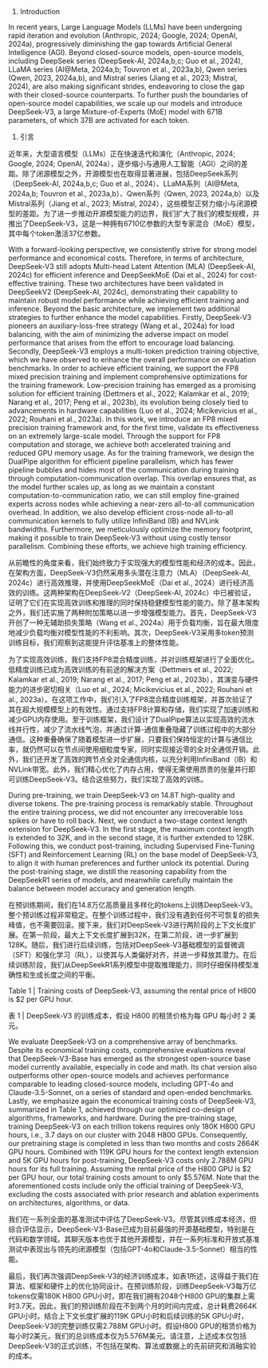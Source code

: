 1. Introduction

In recent years, Large Language Models (LLMs) have been undergoing rapid iteration and
evolution (Anthropic, 2024; Google, 2024; OpenAI, 2024a), progressively diminishing the gap towards Artificial General Intelligence (AGI). Beyond closed-source models, open-source models,
including DeepSeek series (DeepSeek-AI, 2024a,b,c; Guo et al., 2024), LLaMA series (AI@Meta,
2024a,b; Touvron et al., 2023a,b), Qwen series (Qwen, 2023, 2024a,b), and Mistral series (Jiang
et al., 2023; Mistral, 2024), are also making significant strides, endeavoring to close the gap with
their closed-source counterparts. To further push the boundaries of open-source model capabilities, we scale up our models and introduce DeepSeek-V3, a large Mixture-of-Experts (MoE)
model with 671B parameters, of which 37B are activated for each token.

1. 引言

近年来，大型语言模型（LLMs）正在快速迭代和演化（Anthropic, 2024; Google, 2024; OpenAI, 2024a），逐步缩小与通用人工智能（AGI）之间的差距。除了闭源模型之外，开源模型也在取得显著进展，包括DeepSeek系列（DeepSeek-AI, 2024a,b,c; Guo et al., 2024）、LLaMA系列（AI@Meta, 2024a,b; Touvron et al., 2023a,b）、Qwen系列（Qwen, 2023, 2024a,b）以及Mistral系列（Jiang et al., 2023; Mistral, 2024），这些模型正努力缩小与闭源模型的差距。为了进一步推动开源模型能力的边界，我们扩大了我们的模型规模，并推出了DeepSeek-V3，这是一种拥有6710亿参数的大型专家混合（MoE）模型，其中每个token激活37亿参数。

With a forward-looking perspective, we consistently strive for strong model performance
and economical costs. Therefore, in terms of architecture, DeepSeek-V3 still adopts Multi-head
Latent Attention (MLA) (DeepSeek-AI, 2024c) for efficient inference and DeepSeekMoE (Dai
et al., 2024) for cost-effective training. These two architectures have been validated in DeepSeekV2 (DeepSeek-AI, 2024c), demonstrating their capability to maintain robust model performance
while achieving efficient training and inference. Beyond the basic architecture, we implement
two additional strategies to further enhance the model capabilities. Firstly, DeepSeek-V3 pioneers an auxiliary-loss-free strategy (Wang et al., 2024a) for load balancing, with the aim of
minimizing the adverse impact on model performance that arises from the effort to encourage
load balancing. Secondly, DeepSeek-V3 employs a multi-token prediction training objective,
which we have observed to enhance the overall performance on evaluation benchmarks.
In order to achieve efficient training, we support the FP8 mixed precision training and
implement comprehensive optimizations for the training framework. Low-precision training
has emerged as a promising solution for efficient training (Dettmers et al., 2022; Kalamkar et al.,
2019; Narang et al., 2017; Peng et al., 2023b), its evolution being closely tied to advancements in
hardware capabilities (Luo et al., 2024; Micikevicius et al., 2022; Rouhani et al., 2023a). In this
work, we introduce an FP8 mixed precision training framework and, for the first time, validate
its effectiveness on an extremely large-scale model. Through the support for FP8 computation
and storage, we achieve both accelerated training and reduced GPU memory usage. As for
the training framework, we design the DualPipe algorithm for efficient pipeline parallelism,
which has fewer pipeline bubbles and hides most of the communication during training through
computation-communication overlap. This overlap ensures that, as the model further scales up,
as long as we maintain a constant computation-to-communication ratio, we can still employ
fine-grained experts across nodes while achieving a near-zero all-to-all communication overhead.
In addition, we also develop efficient cross-node all-to-all communication kernels to fully utilize
InfiniBand (IB) and NVLink bandwidths. Furthermore, we meticulously optimize the memory
footprint, making it possible to train DeepSeek-V3 without using costly tensor parallelism.
Combining these efforts, we achieve high training efficiency.

从前瞻性的角度来看，我们始终致力于实现强大的模型性能和经济的成本。因此，在架构方面，DeepSeek-V3仍然采用多头潜在注意力（MLA）（DeepSeek-AI, 2024c）进行高效推理，并使用DeepSeekMoE（Dai et al., 2024）进行经济高效的训练。这两种架构在DeepSeek-V2（DeepSeek-AI, 2024c）中已被验证，证明了它们在实现高效训练和推理的同时保持稳健模型性能的能力。除了基本架构之外，我们还实施了两种附加策略以进一步增强模型能力。首先，DeepSeek-V3开创了一种无辅助损失策略（Wang et al., 2024a）用于负载均衡，旨在最大限度地减少负载均衡对模型性能的不利影响。其次，DeepSeek-V3采用多token预测训练目标，我们观察到这能提升评估基准上的整体性能。

为了实现高效训练，我们支持FP8混合精度训练，并对训练框架进行了全面优化。低精度训练已成为高效训练的有前途的解决方案（Dettmers et al., 2022; Kalamkar et al., 2019; Narang et al., 2017; Peng et al., 2023b），其演变与硬件能力的进步密切相关（Luo et al., 2024; Micikevicius et al., 2022; Rouhani et al., 2023a）。在这项工作中，我们引入了FP8混合精度训练框架，并首次验证了其在超大规模模型上的有效性。通过支持FP8计算和存储，我们实现了加速训练和减少GPU内存使用。至于训练框架，我们设计了DualPipe算法以实现高效的流水线并行性，减少了流水线气泡，并通过计算-通信重叠隐藏了训练过程中的大部分通信。这种重叠确保了随着模型进一步扩展，只要我们保持恒定的计算与通信比率，就仍然可以在节点间使用细粒度专家，同时实现接近零的全对全通信开销。此外，我们还开发了高效的跨节点全对全通信内核，以充分利用InfiniBand（IB）和NVLink带宽。此外，我们精心优化了内存占用，使得无需使用昂贵的张量并行即可训练DeepSeek-V3。结合这些努力，我们实现了高效的训练。

During pre-training, we train DeepSeek-V3 on 14.8T high-quality and diverse tokens. The
pre-training process is remarkably stable. Throughout the entire training process, we did not
encounter any irrecoverable loss spikes or have to roll back. Next, we conduct a two-stage
context length extension for DeepSeek-V3. In the first stage, the maximum context length is
extended to 32K, and in the second stage, it is further extended to 128K. Following this, we
conduct post-training, including Supervised Fine-Tuning (SFT) and Reinforcement Learning (RL)
on the base model of DeepSeek-V3, to align it with human preferences and further unlock its
potential. During the post-training stage, we distill the reasoning capability from the DeepSeekR1 series of models, and meanwhile carefully maintain the balance between model accuracy and generation length.

在预训练期间，我们在14.8万亿高质量且多样化的tokens上训练DeepSeek-V3。整个预训练过程非常稳定。在整个训练过程中，我们没有遇到任何不可恢复的损失峰值，也不需要回滚。接下来，我们对DeepSeek-V3进行两阶段的上下文长度扩展。在第一阶段，最大上下文长度扩展到32K，在第二阶段，进一步扩展到128K。随后，我们进行后续训练，包括对DeepSeek-V3基础模型的监督微调（SFT）和强化学习（RL），以使其与人类偏好对齐，并进一步释放其潜力。在后续训练阶段，我们从DeepSeekR1系列模型中提取推理能力，同时仔细保持模型准确性和生成长度之间的平衡。

Table 1 | Training costs of DeepSeek-V3, assuming the rental price of H800 is $2 per GPU hour.

表 1 | DeepSeek-V3 的训练成本，假设 H800 的租赁价格为每 GPU 每小时 2 美元。

We evaluate DeepSeek-V3 on a comprehensive array of benchmarks. Despite its economical
training costs, comprehensive evaluations reveal that DeepSeek-V3-Base has emerged as the
strongest open-source base model currently available, especially in code and math. Its chat
version also outperforms other open-source models and achieves performance comparable to
leading closed-source models, including GPT-4o and Claude-3.5-Sonnet, on a series of standard
and open-ended benchmarks.
Lastly, we emphasize again the economical training costs of DeepSeek-V3, summarized in
Table 1, achieved through our optimized co-design of algorithms, frameworks, and hardware.
During the pre-training stage, training DeepSeek-V3 on each trillion tokens requires only 180K
H800 GPU hours, i.e., 3.7 days on our cluster with 2048 H800 GPUs. Consequently, our pretraining stage is completed in less than two months and costs 2664K GPU hours. Combined
with 119K GPU hours for the context length extension and 5K GPU hours for post-training,
DeepSeek-V3 costs only 2.788M GPU hours for its full training. Assuming the rental price of
the H800 GPU is $2 per GPU hour, our total training costs amount to only $5.576M. Note that
the aforementioned costs include only the official training of DeepSeek-V3, excluding the costs
associated with prior research and ablation experiments on architectures, algorithms, or data.

我们在一系列全面的基准测试中评估了DeepSeek-V3。尽管其训练成本经济，但综合评估显示，DeepSeek-V3-Base已成为目前最强的开源基础模型，特别是在代码和数学领域。其聊天版本也优于其他开源模型，并在一系列标准和开放式基准测试中表现出与领先的闭源模型（包括GPT-4o和Claude-3.5-Sonnet）相当的性能。

最后，我们再次强调DeepSeek-V3的经济训练成本，如表1所述，这得益于我们在算法、框架和硬件上的优化协同设计。在预训练阶段，训练DeepSeek-V3每万亿tokens仅需180K H800 GPU小时，即在我们拥有2048个H800 GPU的集群上需时3.7天。因此，我们的预训练阶段在不到两个月的时间内完成，总计耗费2664K GPU小时。结合上下文长度扩展的119K GPU小时和后续训练的5K GPU小时，DeepSeek-V3的完整训练仅需2.788M GPU小时。假设H800 GPU的租赁价格为每小时2美元，我们的总训练成本仅为5.576M美元。请注意，上述成本仅包括DeepSeek-V3的正式训练，不包括在架构、算法或数据上的先前研究和消融实验的成本。